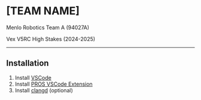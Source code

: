 # [TEAM NAME]
Menlo Robotics Team A (94027A)

Vex V5RC High Stakes (2024-2025)

---

## Installation
1. Install [VSCode](https://code.visualstudio.com/)
2. Install [PROS VSCode Extension](https://marketplace.visualstudio.com/items?itemName=sigbots.pros)
3. Install [clangd](https://marketplace.visualstudio.com/items?itemName=llvm-vs-code-extensions.vscode-clangd) (optional)
